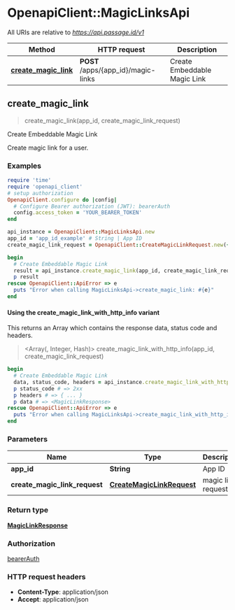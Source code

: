 # OpenapiClient::MagicLinksApi

All URIs are relative to *https://api.passage.id/v1*

| Method                                                      | HTTP request                        | Description                  |
| ----------------------------------------------------------- | ----------------------------------- | ---------------------------- |
| [**create_magic_link**](MagicLinksApi.md#create_magic_link) | **POST** /apps/{app_id}/magic-links | Create Embeddable Magic Link |

## create_magic_link

> <MagicLinkResponse> create_magic_link(app_id, create_magic_link_request)

Create Embeddable Magic Link

Create magic link for a user.

### Examples

```ruby
require 'time'
require 'openapi_client'
# setup authorization
OpenapiClient.configure do |config|
  # Configure Bearer authorization (JWT): bearerAuth
  config.access_token = 'YOUR_BEARER_TOKEN'
end

api_instance = OpenapiClient::MagicLinksApi.new
app_id = 'app_id_example' # String | App ID
create_magic_link_request = OpenapiClient::CreateMagicLinkRequest.new({channel: OpenapiClient::MagicLinkChannel::EMAIL, email: 'email_example', magic_link_path: 'magic_link_path_example', phone: 'phone_example', redirect_url: 'redirect_url_example', _send: false, ttl: 37, user_id: 'user_id_example'}) # CreateMagicLinkRequest | magic link request

begin
  # Create Embeddable Magic Link
  result = api_instance.create_magic_link(app_id, create_magic_link_request)
  p result
rescue OpenapiClient::ApiError => e
  puts "Error when calling MagicLinksApi->create_magic_link: #{e}"
end
```

#### Using the create_magic_link_with_http_info variant

This returns an Array which contains the response data, status code and headers.

> <Array(<MagicLinkResponse>, Integer, Hash)> create_magic_link_with_http_info(app_id, create_magic_link_request)

```ruby
begin
  # Create Embeddable Magic Link
  data, status_code, headers = api_instance.create_magic_link_with_http_info(app_id, create_magic_link_request)
  p status_code # => 2xx
  p headers # => { ... }
  p data # => <MagicLinkResponse>
rescue OpenapiClient::ApiError => e
  puts "Error when calling MagicLinksApi->create_magic_link_with_http_info: #{e}"
end
```

### Parameters

| Name                          | Type                                                    | Description        | Notes |
| ----------------------------- | ------------------------------------------------------- | ------------------ | ----- |
| **app_id**                    | **String**                                              | App ID             |       |
| **create_magic_link_request** | [**CreateMagicLinkRequest**](CreateMagicLinkRequest.md) | magic link request |       |

### Return type

[**MagicLinkResponse**](MagicLinkResponse.md)

### Authorization

[bearerAuth](../README.md#bearerAuth)

### HTTP request headers

- **Content-Type**: application/json
- **Accept**: application/json
